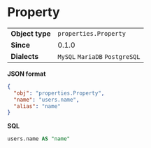 # Property

|                 |                                |
|-----------------|--------------------------------|
| **Object type** | `properties.Property`          |
| **Since**       | 0.1.0                          |
| **Dialects**    | `MySQL` `MariaDB` `PostgreSQL` |

**JSON format**

```json
{
  "obj": "properties.Property",
  "name": "users.name",
  "alias": "name"
}
```

**SQL**

```sql
users.name AS "name"
```

